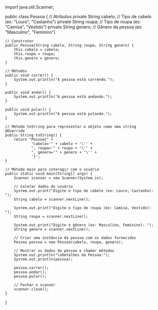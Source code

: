 import java.util.Scanner;

public class Pessoa {
    // Atributos
    private String cabelo;  // Tipo de cabelo (ex: "Louro", "Castanho")
    private String roupa;   // Tipo de roupa (ex: "Camisa", "Vestido")
    private String genero;  // Gênero da pessoa (ex: "Masculino", "Feminino")

    // Construtor
    public Pessoa(String cabelo, String roupa, String genero) {
        this.cabelo = cabelo;
        this.roupa = roupa;
        this.genero = genero;
    }

    // Métodos
    public void correr() {
        System.out.println("A pessoa está correndo.");
    }

    public void andar() {
        System.out.println("A pessoa está andando.");
    }

    public void pular() {
        System.out.println("A pessoa está pulando.");
    }

    // Método toString para representar o objeto como uma string
    @Override
    public String toString() {
        return "Pessoa{" +
                "cabelo='" + cabelo + '\'' +
                ", roupa='" + roupa + '\'' +
                ", genero='" + genero + '\'' +
                '}';
    }

    // Método main para interagir com o usuário
    public static void main(String[] args) {
        Scanner scanner = new Scanner(System.in);

        // Coletar dados do usuário
        System.out.print("Digite o tipo de cabelo (ex: Louro, Castanho): ");
        String cabelo = scanner.nextLine();

        System.out.print("Digite o tipo de roupa (ex: Camisa, Vestido): ");
        String roupa = scanner.nextLine();

        System.out.print("Digite o gênero (ex: Masculino, Feminino): ");
        String genero = scanner.nextLine();

        // Criar uma instância da pessoa com os dados fornecidos
        Pessoa pessoa = new Pessoa(cabelo, roupa, genero);

        // Mostrar os dados da pessoa e chamar métodos
        System.out.println("\nDetalhes da Pessoa:");
        System.out.println(pessoa);

        pessoa.correr();
        pessoa.andar();
        pessoa.pular();

        // Fechar o scanner
        scanner.close();
    }
}
